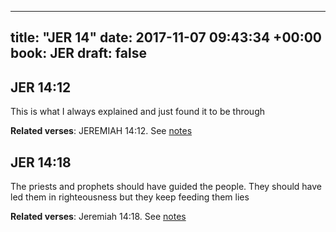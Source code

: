 
---
title: "JER 14"
date: 2017-11-07 09:43:34 +00:00
book: JER
draft: false
---

## JER 14:12

This is what I always explained and just found it to be through

**Related verses**: JEREMIAH 14:12. See [notes](https://my.bible.com/notes/2763138815710978786)


## JER 14:18

The priests and prophets should have guided the people. They should have led them in righteousness but they keep feeding them lies

**Related verses**: Jeremiah 14:18. See [notes](https://my.bible.com/notes/3621248091367924203)

